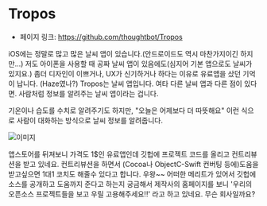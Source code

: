 # Tropos

- 페이지 링크: https://github.com/thoughtbot/Tropos

iOS에는 정말로 많고 많은 날씨 앱이 있습니다.(안드로이드도 역시 마찬가지이긴 하지만...)
저도 아이폰을 사용할 때 공짜 날씨 앱이 있음에도(심지어 기본 앱으로도 날씨가 있지요.)
좀더 디자인이 이쁘거나, UX가 신기하거나 하다는 이유로 유료앱을 샀던 기억이 납니다. (Haze였나?)
Tropos는 날씨 앱입니다. 여타 다른 날씨 앱과 다른 점이 있다면. 사람처럼 정보를 알려주는 날씨 앱이라는 겁니다.

기온이나 습도를 수치로 알려주기도 하지만, "오늘은 어제보다 더 따뜻해요" 이런 식으로 사람이
대화하는 방식으로 날씨 정보를 알려줍니다.

![이미지](http://teamsego.github.io/github-trend-kr/img/018-19.jpeg)

앱스토어를 뒤져보니 가격도 1$인 유료앱인데 깃헙에 프로젝트 코드를 올리고 컨트리뷰션을 받고 있네요.
컨트리뷰션을 하면서 (Cocoa나 ObjectC-Swift 컨버팅 등에)도움을 받고싶으면 1대1 코치도 해줄수 있다고 합니다. 우왕~~
어떠한 메리트가 있어서 깃헙에 소스를 공개하고 도움까지 준다고 하는지 궁금해서 제작사의 홈페이지를 보니
'우리의 오픈소스 프로젝트들을 보고 우릴 고용해주세요!!' 라고 하고 있네요. 무슨 회사일까요?

